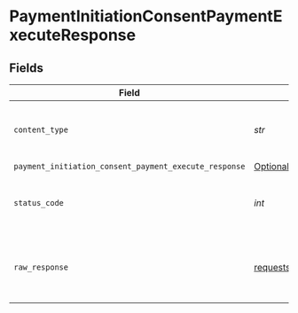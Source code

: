 # PaymentInitiationConsentPaymentExecuteResponse


## Fields

| Field                                                                                                                                            | Type                                                                                                                                             | Required                                                                                                                                         | Description                                                                                                                                      |
| ------------------------------------------------------------------------------------------------------------------------------------------------ | ------------------------------------------------------------------------------------------------------------------------------------------------ | ------------------------------------------------------------------------------------------------------------------------------------------------ | ------------------------------------------------------------------------------------------------------------------------------------------------ |
| `content_type`                                                                                                                                   | *str*                                                                                                                                            | :heavy_check_mark:                                                                                                                               | HTTP response content type for this operation                                                                                                    |
| `payment_initiation_consent_payment_execute_response`                                                                                            | [Optional[components.PaymentInitiationConsentPaymentExecuteResponse]](../../models/components/paymentinitiationconsentpaymentexecuteresponse.md) | :heavy_minus_sign:                                                                                                                               | OK                                                                                                                                               |
| `status_code`                                                                                                                                    | *int*                                                                                                                                            | :heavy_check_mark:                                                                                                                               | HTTP response status code for this operation                                                                                                     |
| `raw_response`                                                                                                                                   | [requests.Response](https://requests.readthedocs.io/en/latest/api/#requests.Response)                                                            | :heavy_minus_sign:                                                                                                                               | Raw HTTP response; suitable for custom response parsing                                                                                          |